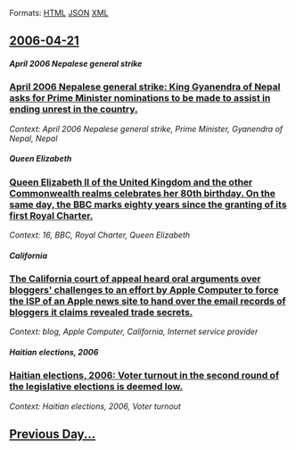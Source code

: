 
Formats: [HTML](2006/04/21/index.html)  [JSON](2006/04/21/index.json)  [XML](2006/04/21/index.xml)  

## [2006-04-21](/news/2006/04/21/index.md)

##### April 2006 Nepalese general strike
### [ April 2006 Nepalese general strike: King Gyanendra of Nepal asks for Prime Minister nominations to be made to assist in ending unrest in the country. ](/news/2006/04/21/april-2006-nepalese-general-strike-king-gyanendra-of-nepal-asks-for-prime-minister-nominations-to-be-made-to-assist-in-ending-unrest-in-th.md)
_Context: April 2006 Nepalese general strike, Prime Minister, Gyanendra of Nepal, Nepal_

##### Queen Elizabeth
### [ Queen Elizabeth&nbsp;II of the United Kingdom and the other Commonwealth realms celebrates her 80th birthday. On the same day, the BBC marks eighty years since the granting of its first Royal Charter. ](/news/2006/04/21/queen-elizabeth-nbsp-ii-of-the-united-kingdom-and-the-other-commonwealth-realms-celebrates-her-80th-birthday-on-the-same-day-the-bbc-mark.md)
_Context: 16, BBC, Royal Charter, Queen Elizabeth_

##### California
### [ The California court of appeal heard oral arguments over bloggers' challenges to an effort by Apple Computer to force the ISP of an Apple news site to hand over the email records of bloggers it claims revealed trade secrets. ](/news/2006/04/21/the-california-court-of-appeal-heard-oral-arguments-over-bloggers-challenges-to-an-effort-by-apple-computer-to-force-the-isp-of-an-apple-n.md)
_Context: blog, Apple Computer, California, Internet service provider_

##### Haitian elections, 2006
### [ Haitian elections, 2006: Voter turnout in the second round of the legislative elections is deemed low. ](/news/2006/04/21/haitian-elections-2006-voter-turnout-in-the-second-round-of-the-legislative-elections-is-deemed-low.md)
_Context: Haitian elections, 2006, Voter turnout_

## [Previous Day...](/news/2006/04/20/index.md)

